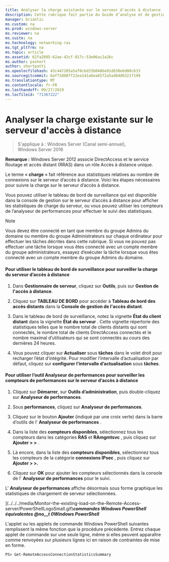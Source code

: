 ```yaml
---
title: Analyser la charge existante sur le serveur d'accès à distance
description: Cette rubrique fait partie du Guide d’analyse et de gestion de l’accès à distance dans Windows Server 2016.
manager: brianlic
ms.custom: na
ms.prod: windows-server
ms.reviewer: na
ms.suite: na
ms.technology: networking-ras
ms.tgt_pltfrm: na
ms.topic: article
ms.assetid: 62fa2895-62ae-42cf-817c-53e06ac2a26c
ms.author: pashort
author: shortpatti
ms.openlocfilehash: 43c447205a5ef0cbd33b0486e01d630e6d00c633
ms.sourcegitcommit: 6aff3d88ff22ea141a6ea6572a5ad8dd6321f199
ms.translationtype: MT
ms.contentlocale: fr-FR
ms.lasthandoff: 09/27/2019
ms.locfileid: "71367222"
---
```

# <a name="monitor-the-existing-load-on-the-remote-access-server"></a>Analyser la charge existante sur le serveur d'accès à distance

>S'applique à : Windows Server (Canal semi-annuel), Windows Server 2016

**Remarque :** Windows Server 2012 associe DirectAccess et le service Routage et accès distant (RRAS) dans un rôle Accès à distance unique.  
  
Le terme « **charge** » fait référence aux statistiques relatives au nombre de connexions sur le serveur d’accès à distance. Voici les étapes nécessaires pour suivre la charge sur le serveur d’accès à distance.  
  
Vous pouvez utiliser le tableau de bord de surveillance qui est disponible dans la console de gestion sur le serveur d’accès à distance pour afficher les statistiques de charge du serveur, ou vous pouvez utiliser les compteurs de l’analyseur de performances pour effectuer le suivi des statistiques.  
  
> [!NOTE]  
> Vous devez être connecté en tant que membre du groupe Admins du domaine ou membre du groupe Administrateurs sur chaque ordinateur pour effectuer les tâches décrites dans cette rubrique. Si vous ne pouvez pas effectuer une tâche lorsque vous êtes connecté avec un compte membre du groupe administrateurs, essayez d’exécuter la tâche lorsque vous êtes connecté avec un compte membre du groupe Admins du domaine.  
  
#### <a name="to-use-the-monitoring-dashboard-to-monitor-the-remote-access-server-load"></a>Pour utiliser le tableau de bord de surveillance pour surveiller la charge du serveur d’accès à distance  
  
1.  Dans **Gestionnaire de serveur**, cliquez sur **Outils**, puis sur **Gestion de l'accès à distance**.  
  
2.  Cliquez sur **TABLEAU DE BORD** pour accéder à **Tableau de bord des accès distants** dans la **Console de gestion de l'accès distant**.  
  
3.  Dans le tableau de bord de surveillance, notez la vignette **État du client distant** dans la vignette **État du serveur** . Cette vignette répertorie des statistiques telles que le nombre total de clients distants qui sont connectés, le nombre total de clients DirectAccess connectés et le nombre maximal d’utilisateurs qui se sont connectés au cours des dernières 24 heures.  
  
4.  Vous pouvez cliquer sur **Actualiser** sous **tâches** dans le volet droit pour recharger l’état d’intégrité. Pour modifier l’intervalle d’actualisation par défaut, cliquez sur **configurer l’intervalle d’actualisation** sous **tâches**.  
  
#### <a name="to-use-the-performance-monitor-tool-to-monitor-performance-counters-on-the-remote-access-server"></a>Pour utiliser l’outil Analyseur de performances pour surveiller les compteurs de performances sur le serveur d’accès à distance  
  
1.  Cliquez sur **Démarrer**, sur **Outils d’administration**, puis double-cliquez sur **Analyseur de performances**.  
  
2.  Sous **performances**, cliquez sur **Analyseur de performances**.  
  
3.  Cliquez sur le bouton **Ajouter** (indiqué par une croix verte) dans la barre d’outils de l' **Analyseur de performances** .  
  
4.  Dans la liste des **compteurs disponibles**, sélectionnez tous les compteurs dans les catégories **RAS** et **RAmgmtsvc** , puis cliquez sur **Ajouter > >** .  
  
5.  Là encore, dans la liste des **compteurs disponibles**, sélectionnez tous les compteurs de la catégorie **connexions IPsec** , puis cliquez sur **Ajouter > >.**  
  
6.  Cliquez sur **OK** pour ajouter les compteurs sélectionnés dans la console de l' **Analyseur de performances** pour le suivi.  
  
L' **Analyseur de performances** affiche désormais sous forme graphique les statistiques de chargement de serveur sélectionnées.  
  
](../../../media/Monitor-the-existing-load-on-the-Remote-Access-server/PowerShellLogoSmall.gif)***<em>commandes Windows PowerShell équivalentes</em> @no__t 0Windows PowerShell***  
  
L'applet ou les applets de commande Windows PowerShell suivantes remplissent la même fonction que la procédure précédente. Entrez chaque applet de commande sur une seule ligne, même si elles peuvent apparaître comme renvoyées sur plusieurs lignes ici en raison de contraintes de mise en forme.  
  
```  
PS> Get-RemoteAccessConnectionStatisticsSummary  
```  
  


